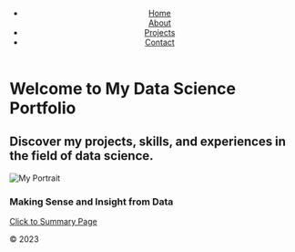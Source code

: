 <!DOCTYPE html>
<html lang="en">
<head>
    <meta charset="UTF-8">
    <meta name="viewport" content="width=device-width, initial-scale=1.0">
    <meta http-equiv="X-UA-Compatible" content="ie=edge">
    <title>Welcome to My Data Science Portfolio</title>
    <link rel="stylesheet" href="static/css/styles.css">
    <link rel="stylesheet" type="text/css" href="static/css/bootstrap.min.css">
</head>
<body>
    <header>
        <nav class="sliding-nav">
            <ul>
                <li><a href="https://github.com/christabelosas/christabelosas">Home</a></li
                <li><a href="https://github.com/christabelosas/AboutMe">About</a></li>
                <li><a href="https://github.com/christabelosas/Projects">Projects</a></li>
                <li><a href="https://github.com/christabelosas/Contact/">Contact</a></li>
            </ul>
        </nav>
    </header>
    <main>
        <h1>Welcome to My Data Science Portfolio</h1>
        <h2>Discover my projects, skills, and experiences in the field of data science.</h2>
        <img src="https://i.imgur.com/10c9lZQ.png" alt="My Portrait" class="logos">
        <h3>Making Sense and Insight from Data</h3>
        <a href="https://github.com/christabelosas/SummaryPage">Click to Summary Page</a>
    </main>
    <footer>
        <p>&copy; 2023</p>
    </footer>
</body>
</html>
